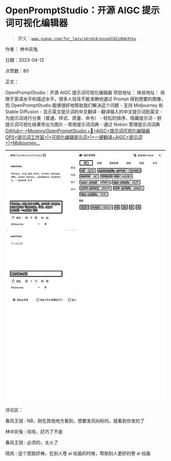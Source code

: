 # OpenPromptStudio：开源 AIGC 提示词可视化编辑器

> 原文：[`www.yuque.com/for_lazy/xkrm14/qsoxml02i0mb3tgy`](https://www.yuque.com/for_lazy/xkrm14/qsoxml02i0mb3tgy)

作者： 林中灰兔

日期：2023-04-12

点赞数：80

正文：

OpenPromptStudio：开源 AIGC 提示词可视化编辑器 项目地址： 体验地址： 局限于英语水平和描述水平，很多人往往不能准确地通过 Prompt 得到想要的图像，而 OpenPromptStudio 能够很好地帮助我们解决这个问题 - 支持 Midjourney 和 Stable Diffusion - 显示英文提示词的中文翻译 - 翻译输入的中文提示词到英文 - 为提示词进行分类（普通、样式、质量、命令） - 轻松的排序、隐藏提示词 - 把提示词可视化结果导出为图片 - 常用提示词词典 - 通过 Notion 管理提示词词典[GitHub+-+Moonvy/OpenPromptStudio:+🥣+AIGC+提示词可视化编辑器](https://github.com/Moonvy/OpenPromptStudio) [OPS+提示词工作室+|+可视化编辑提示词+|+一键翻译+AIGC+提示词+|+Midjourney...](https://moonvy.com/apps/ops/)

![](img/4085839c4705641101042c9bd1bfb743.png)

评论区：

春风王锐 : NB，刚在其他地方看到，想要发风向标的，就看到你发的了

林中灰兔 : 哈哈，赶巧了不是

春风王锐 : 必须的，太火了

晓岚 : 这个思路好棒，在别人卷 ai 绘画的时候，帮助别人更好的卷 ai 绘画

